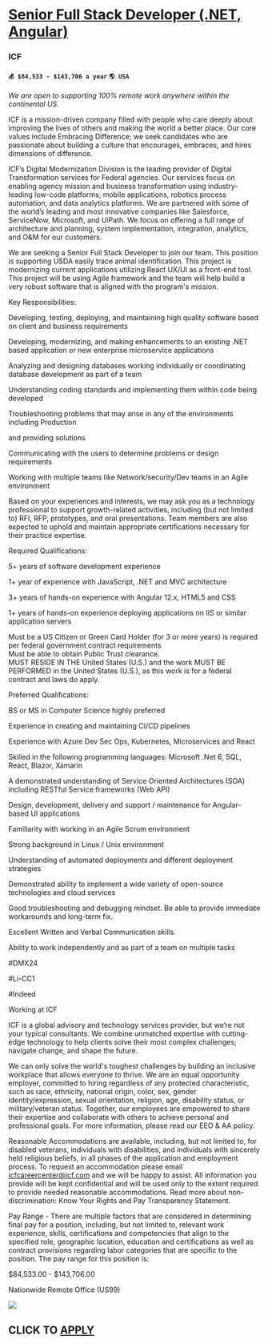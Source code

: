 # [Senior Full Stack Developer (.NET, Angular)](https://www.remotewlb.com/apply/senior-full-stack-developer-net-angular)  
### ICF  
#### `💰 $84,533 - $143,706 a year` `🌎 USA`  

*We are open to supporting 100% remote work anywhere within the continental US.*  
  
ICF is a mission-driven company filled with people who care deeply about improving the lives of others and making the world a better place. Our core values include Embracing Difference; we seek candidates who are passionate about building a culture that encourages, embraces, and hires dimensions of difference.  
  
ICF’s Digital Modernization Division is the leading provider of Digital Transformation services for Federal agencies. Our services focus on enabling agency mission and business transformation using industry-leading low-code platforms, mobile applications, robotics process automation, and data analytics platforms. We are partnered with some of the world’s leading and most innovative companies like Salesforce, ServiceNow, Microsoft, and UiPath. We focus on offering a full range of architecture and planning, system implementation, integration, analytics, and O&M for our customers.  
  
We are seeking a Senior Full Stack Developer to join our team. This position is supporting USDA easily trace animal identification. This project is modernizing current applications utilizing React UX/UI as a front-end tool. This project will be using Agile framework and the team will help build a very robust software that is aligned with the program's mission.  
  
Key Responsibilities:  
  
Developing, testing, deploying, and maintaining high quality software based on client and business requirements  
  
Developing, modernizing, and making enhancements to an existing .NET based application or new enterprise microservice applications  
  
Analyzing and designing databases working individually or coordinating database development as part of a team  
  
Understanding coding standards and implementing them within code being developed  
  
Troubleshooting problems that may arise in any of the environments including Production  
  
and providing solutions  
  
Communicating with the users to determine problems or design requirements  
  
Working with multiple teams like Network/security/Dev teams in an Agile environment  
  
Based on your experiences and interests, we may ask you as a technology professional to support growth-related activities, including (but not limited to) RFI, RFP, prototypes, and oral presentations. Team members are also expected to uphold and maintain appropriate certifications necessary for their practice expertise.  
  
Required Qualifications:  
  
5+ years of software development experience  
  
1+ year of experience with JavaScript, .NET and MVC architecture  
  
3+ years of hands-on experience with Angular 12.x, HTML5 and CSS  
  
1+ years of hands-on experience deploying applications on IIS or similar application servers  
  
Must be a US Citizen or Green Card Holder (for 3 or more years) is required per federal government contract requirements  
Must be able to obtain Public Trust clearance.  
MUST RESIDE IN THE United States (U.S.) and the work MUST BE PERFORMED in the United States (U.S.), as this work is for a federal contract and laws do apply.  
  
Preferred Qualifications:  
  
BS or MS in Computer Science highly preferred  
  
Experience in creating and maintaining CI/CD pipelines  
  
Experience with Azure Dev Sec Ops, Kubernetes, Microservices and React  
  
Skilled in the following programming languages: Microsoft .Net 6, SQL, React, Blazor, Xamarin  
  
A demonstrated understanding of Service Oriented Architectures (SOA) including RESTful Service frameworks (Web API)  
  
Design, development, delivery and support / maintenance for Angular- based UI applications  
  
Familiarity with working in an Agile Scrum environment  
  
Strong background in Linux / Unix environment  
  
Understanding of automated deployments and different deployment strategies  
  
Demonstrated ability to implement a wide variety of open-source technologies and cloud services  
  
Good troubleshooting and debugging mindset. Be able to provide immediate workarounds and long-term fix.  
  
Excellent Written and Verbal Communication skills.  
  
Ability to work independently and as part of a team on multiple tasks  
  
#DMX24  
  
#Li-CC1  
  
#Indeed  
  
Working at ICF  
  
ICF is a global advisory and technology services provider, but we’re not your typical consultants. We combine unmatched expertise with cutting-edge technology to help clients solve their most complex challenges, navigate change, and shape the future.  
  
We can only solve the world's toughest challenges by building an inclusive workplace that allows everyone to thrive. We are an equal opportunity employer, committed to hiring regardless of any protected characteristic, such as race, ethnicity, national origin, color, sex, gender identity/expression, sexual orientation, religion, age, disability status, or military/veteran status. Together, our employees are empowered to share their expertise and collaborate with others to achieve personal and professional goals. For more information, please read our EEO & AA policy.  
  
Reasonable Accommodations are available, including, but not limited to, for disabled veterans, individuals with disabilities, and individuals with sincerely held religious beliefs, in all phases of the application and employment process. To request an accommodation please email icfcareercenter@icf.com and we will be happy to assist. All information you provide will be kept confidential and will be used only to the extent required to provide needed reasonable accommodations. Read more about non-discrimination: Know Your Rights and Pay Transparency Statement.  
  
Pay Range - There are multiple factors that are considered in determining final pay for a position, including, but not limited to, relevant work experience, skills, certifications and competencies that align to the specified role, geographic location, education and certifications as well as contract provisions regarding labor categories that are specific to the position. The pay range for this position is:  
  
$84,533.00 - $143,706.00  
  
Nationwide Remote Office (US99)

![](https://remotive.com/job/track/1898771/blank.gif?source=public_api)  
## CLICK TO [APPLY](https://www.remotewlb.com/apply/senior-full-stack-developer-net-angular)


